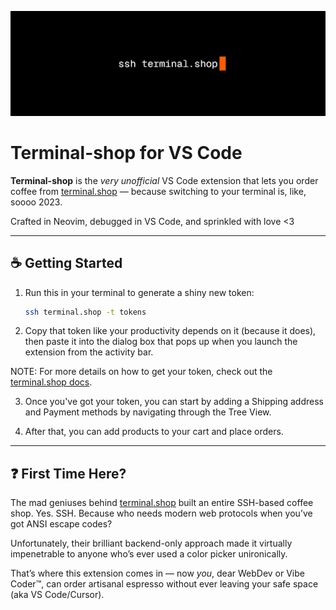 ![Terminal dot shop](./media/logo.jpeg)

# Terminal-shop for VS Code

**Terminal-shop** is the *very unofficial* VS Code extension that lets you order coffee from [terminal.shop](https://terminal.shop) — because switching to your terminal is, like, soooo 2023.

Crafted in Neovim, debugged in VS Code, and sprinkled with love <3

---

## ☕ Getting Started

1. Run this in your terminal to generate a shiny new token:

    ```bash
    ssh terminal.shop -t tokens
    ```

2. Copy that token like your productivity depends on it (because it does), then paste it into the dialog box that pops up when you launch the extension from the activity bar.

NOTE: For more details on how to get your token, check out the [terminal.shop docs](https://www.terminal.shop/api#authentication).

3. Once you've got your token, you can start by adding a Shipping address and Payment methods by navigating through the Tree View.

4. After that, you can add products to your cart and place orders.

---

## ❓ First Time Here?

The mad geniuses behind [terminal.shop](https://terminal.shop) built an entire SSH-based coffee shop. Yes. SSH. Because who needs modern web protocols when you’ve got ANSI escape codes?

Unfortunately, their brilliant backend-only approach made it virtually impenetrable to anyone who’s ever used a color picker unironically.

That’s where this extension comes in — now *you*, dear WebDev or Vibe Coder™, can order artisanal espresso without ever leaving your safe space (aka VS Code/Cursor).
